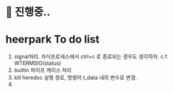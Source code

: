 # 🚧 진행중..

# heerpark To do list
1. signal처리. 자식프로세스에서 ctrl+c 로 종료되는 경우도 생각하자. c.f. WTERMSIG(status)
2. builtin 파이프 케이스 처리
3. kill heredoc 실행 경로, 명령어 t_data 내의 변수로 변경.
4. 